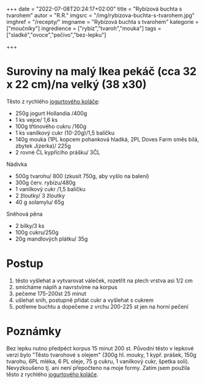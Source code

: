 
+++
date = "2022-07-08T20:24:17+02:00"
title = "Rybízová buchta s tvarohem"
autor = "R.R."
imgsrc = "/img/rybizova-buchta-s-tvarohem.jpg"
imghref = "/recepty/"
imgname = "Rybízová buchta s tvarohem"
kategorie = ["moučníky"]
ingredience = ["rybíz","tvaroh","mouka"]
tags = ["sladké","ovoce","pečivo","bez-lepku"]

+++

# Suroviny na malý Ikea pekáč (cca 32 x 22 cm)/na velký (38 x30)
Těsto z rychlého  [jogurtového koláče](recepty/22-07-rychly-jogurtovy-kolac-bez-lepku/):

- 250g jogurt Hollandia /400g
- 1 ks vejce/ 1,6 ks
- 100g třtinového cukru /160g
- 1 ks vanilkový cukr (10-20g)/1,5 balíčku
- 140g mouka (1PL kopcem pohanková hladká, 2PL Doves Farm směs bílá, zbytek Jizerka)/ 225g
- 2 rovné ČL kypřícího prášku/ 3ČL

Nádivka
 - 500g tvarohu/ 800 (zkusit 750g, aby vyšlo na balení)
 - 300g červ. rybízu/480g
 - 1 vanilkový cukr /1,5 balíčku
 - 2 žloutky/ 3 žloutky
 - 40 g solamylu/ 65g 
 
 Sněhová pěna
  - 2 bílky/3 ks 
  - 100g cukru/250g 
  - 20g mandlových plátku/ 35g

# Postup
1.  těsto vyšlehat a vytvarovat váleček, rozetřít na plech vrstva asi 1/2 cm
2.  smícháme náplň a navrstvíme na korpus
3.  pečeme 175-200st 25 minut
4.  ušlehat sníh, postupně přidat cukr a  vyšlehat s cukrem
5.  potřeme buchtu a  dopečeme  z vrchu 200-225 st  jen na horní pečení
 

  # Poznámky
  Bez lepku nutno předpéct korpus 15 minut 200 st.
  Původní těsto v lepkové verzi bylo "Těsto tvarohové s olejem" (300g hl. mouky, 1 kypř. prášek, 150g tvarohu, 6PL mléka, 6 PL oleje, 75 g cukru, 1 vanilkový cukr, špetka soli).
  Nevyzkoušeno tj. ani není přepočteno na moje formy. Zatím jsem použila těsto z rychlého  [jogurtového koláče](recepty/22-07-rychly-jogurtovy-kolac-bez-lepku/).